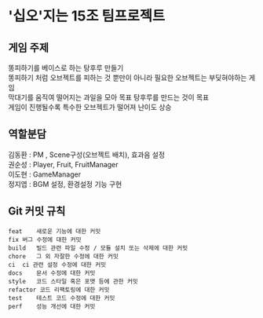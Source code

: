 # '십오'지는 15조 팀프로젝트

## 게임 주제

똥피하기를 베이스로 하는 탕후루 만들기  
똥피하기 처럼 오브젝트를 피하는 것 뿐만이 아니라 필요한 오브젝트는 부딪혀야하는 게임  
막대기를 움직여 떨어지는 과일을 모아 목표 탕후루를 만드는 것이 목표  
게임이 진행될수록 특수한 오브젝트가 떨어져 난이도 상승  

## 역할분담

김동환 : PM , Scene구성(오브젝트 배치), 효과음 설정  
권순성 : Player, Fruit, FruitManager  
이도현 : GameManager  
정지엽 : BGM 설정, 환경설정 기능 구현  


## Git 커밋 규칙
```
feat	새로운 기능에 대한 커밋  
fix	버그 수정에 대한 커밋  
build	빌드 관련 파일 수정 / 모듈 설치 또는 삭제에 대한 커밋  
chore	그 외 자잘한 수정에 대한 커밋  
ci	ci 관련 설정 수정에 대한 커밋  
docs	문서 수정에 대한 커밋  
style	코드 스타일 혹은 포맷 등에 관한 커밋  
refactor 코드 리팩토링에 대한 커밋  
test	테스트 코드 수정에 대한 커밋  
perf	성능 개선에 대한 커밋  
```
